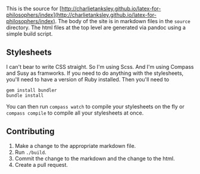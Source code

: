 This is the source for
[http://charlietanksley.github.io/latex-for-philosophers/index](http://charlietanksley.github.io/latex-for-philosophers/index).
The body of the site is in markdown files in the `source` directory.
The html files at the top level are generated via pandoc using a
simple build script.

## Stylesheets

I can't bear to write CSS straight. So I'm using Scss. And I'm using
Compass and Susy as framworks. If you need to do anything with the
stylesheets, you'll need to have a version of Ruby installed. Then
you'll need to

```shell
gem install bundler
bundle install
```

You can then run `compass watch` to compile your stylesheets on the
fly or `compass compile` to compile all your stylesheets at once.

## Contributing

1. Make a change to the appropriate markdown file.
2. Run `./build`.
3. Commit the change to the markdown and the change to the html.
4. Create a pull request.

